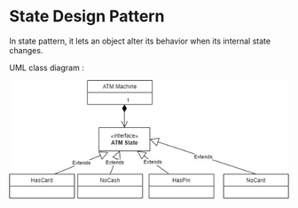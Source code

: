 # State Design Pattern

In state pattern, it lets an object alter its behavior when its internal state changes. 

UML class diagram :

![Application Component Diagram](../../../../../../uml/state-design.jpg)
